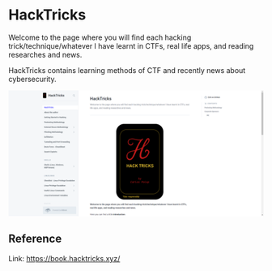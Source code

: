 # HackTricks

Welcome to the page where you will find each hacking trick/technique/whatever I have learnt in CTFs, real life apps, and reading researches and news.

HackTricks contains learning methods of CTF and recently news about cybersecurity.

![index](../../assets/HackTricks1.png)

## Reference

Link: https://book.hacktricks.xyz/